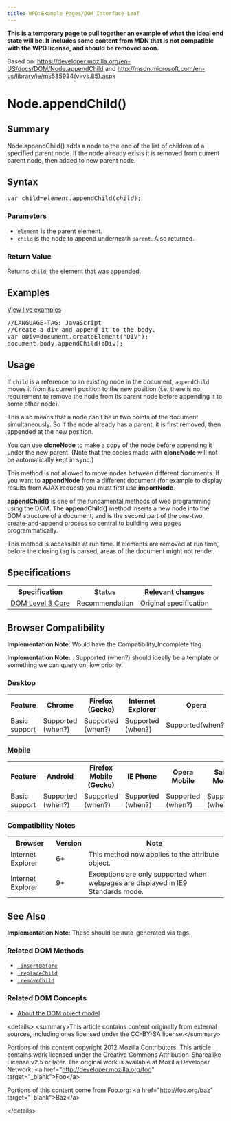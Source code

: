 ```yaml
---
title: WPD:Example Pages/DOM Interface Leaf
---
```

<p><b>This is a temporary page to pull together an example of what the ideal end state will be. It includes some content from MDN that is not compatible with the WPD license, and should be removed soon.</b>
</p><p>Based on: <a rel="nofollow" class="external free" href="https://developer.mozilla.org/en-US/docs/DOM/Node.appendChild">https://developer.mozilla.org/en-US/docs/DOM/Node.appendChild</a> and <a rel="nofollow" class="external free" href="http://msdn.microsoft.com/en-us/library/ie/ms535934(v=vs.85).aspx">http://msdn.microsoft.com/en-us/library/ie/ms535934(v=vs.85).aspx</a>
</p>
<h1><span class="mw-headline" id="Node.appendChild.28.29">Node.appendChild()</span></h1>
<h2><span class="mw-headline" id="Summary">Summary</span></h2>
<p>Node.appendChild() adds a node to the end of the list of children of a specified parent node. If the node already exists it is removed from current parent node, then added to new parent node.
</p>
<h2><span class="mw-headline" id="Syntax">Syntax</span></h2>
<pre>var child=<i>element</i>.appendChild(<i>child</i>);
</pre>
<h3><span class="mw-headline" id="Parameters">Parameters</span></h3>
<ul><li> <code>element</code> is the parent element.</li>
<li> <code>child</code> is the node to append underneath <code>parent</code>. Also returned.</li></ul>
<h3><span class="mw-headline" id="Return_Value">Return Value</span></h3>
<p>Returns <code>child</code>, the element that was appended.
</p>
<h2><span class="mw-headline" id="Examples">Examples</span></h2>
<p><a href="/w/index.php?title=DOM/interfaces/examples/appendChild&amp;action=edit&amp;redlink=1" class="new" title="DOM/interfaces/examples/appendChild (page does not exist)"> View live examples</a>
</p>
<div dir="ltr" class="mw-geshi mw-code mw-content-ltr"><div class="html5 source-html5"><pre class="de1">//LANGUAGE-TAG: JavaScript
//Create a div and append it to the body.
var oDiv=document.createElement(&quot;DIV&quot;);
document.body.appendChild(oDiv);</pre></div></div>
<h2><span class="mw-headline" id="Usage">Usage</span></h2>
<p>If <code>child</code> is a reference to an existing node in the document, <code>appendChild</code> moves it from its current position to the new position (i.e. there is no requirement to remove the node from its parent node before appending it to some other node).
</p><p>This also means that a node can't be in two points of the document simultaneously. So if the node already has a parent, it is first removed, then appended at the new position.
</p><p>You can use <b>cloneNode</b> to make a copy of the node before appending it under the new parent. (Note that the copies made with <b>cloneNode</b> will not be automatically kept in sync.)
</p><p>This method is not allowed to move nodes between different documents. If you want to <b>appendNode</b> from a different document (for example to display results from AJAX request) you must first use <b>importNode</b>.
</p><p><b>appendChild()</b> is one of the fundamental methods of web programming using the DOM. The <b>appendChild()</b> method inserts a new node into the DOM structure of a document, and is the second part of the one-two, create-and-append process so central to building web pages programmatically.
</p><p>This method is accessible at run time. If elements are removed at run time, before the closing tag is parsed, areas of the document might not render.
</p>
<h2><span class="mw-headline" id="Specifications">Specifications</span></h2>
<table class="wikitable">

<tr>
<th> Specification </th>
<th> Status </th>
<th> Relevant changes
</th></tr>
<tr>
<td> <a rel="nofollow" class="external text" href="http://www.w3.org/TR/DOM-Level-3-Core/core.html#ID-184E7107">DOM Level 3 Core</a> </td>
<td> Recommendation </td>
<td> Original specification
</td></tr></table>
<h2><span class="mw-headline" id="Browser_Compatibility">Browser Compatibility</span></h2>
<p><b>Implementation Note</b>: Would have the Compatibility_Incomplete flag
</p><p><b>Implementation Note:</b>&#160;: Supported (when?) should ideally be a template or something we can query on, low priority.
</p>
<h3><span class="mw-headline" id="Desktop">Desktop</span></h3>
<div id="compat-desktop">
  <table class="compat-table">
       <tr>
        <th>Feature</th>
        <th>Chrome</th>
        <th>Firefox (Gecko)</th>
        <th>Internet Explorer</th>
        <th>Opera</th>
        <th>Safari</th>
      </tr>
      <tr>
        <td>Basic support</td>
        <td>Supported (when?)</td>
        <td>Supported (when?)</td>
        <td>Supported (when?)</td>
        <td>Supported(when?)</td>
        <td>Supported(when?)</td>
      </tr>
  </table>
</div>
<h3><span class="mw-headline" id="Mobile">Mobile</span></h3>
<div id="compat-mobile">
  <table class="compat-table">
      <tr>
        <th>Feature</th>
        <th>Android</th>
        <th>Firefox Mobile (Gecko)</th>
        <th>IE Phone</th>
        <th>Opera Mobile</th>
        <th>Safari Mobile</th>
      </tr>
      <tr>
        <td>Basic support</td>
        <td>Supported (when?)</td>
        <td>Supported (when?)</td>
        <td>Supported (when?)</td>
        <td>Supported (when?)</td>
        <td>Supported (when?)</td>
      </tr>
  </table>
</div>
<h3><span class="mw-headline" id="Compatibility_Notes">Compatibility Notes</span></h3>
<table class="wikitable">
<tr>
<th> Browser
</th>
<th> Version
</th>
<th> Note
</th></tr>
<tr>
<td> Internet Explorer
</td>
<td> 6+
</td>
<td>This method now applies to the attribute object.
</td></tr>
<tr>
<td> Internet Explorer
</td>
<td> 9+
</td>
<td> Exceptions are only supported when webpages are displayed in IE9 Standards mode.
</td></tr></table>
<h2><span class="mw-headline" id="See_Also">See Also</span></h2>
<p><b>Implementation Note</b>: These should be auto-generated via tags.
</p>
<h3><span class="mw-headline" id="Related_DOM_Methods">Related DOM Methods</span></h3>
<ul><li> <code><a href="/w/index.php?title=DOM/interfaces/element/insertBefore&amp;action=edit&amp;redlink=1" class="new" title="DOM/interfaces/element/insertBefore (page does not exist)"> insertBefore</a></code></li>
<li> <code><a href="/w/index.php?title=DOM/interfaces/element/replaceChild&amp;action=edit&amp;redlink=1" class="new" title="DOM/interfaces/element/replaceChild (page does not exist)"> replaceChild</a></code></li>
<li> <code><a href="/w/index.php?title=DOM/interfaces/element/removeChild&amp;action=edit&amp;redlink=1" class="new" title="DOM/interfaces/element/removeChild (page does not exist)"> removeChild</a></code></li></ul>
<h3><span class="mw-headline" id="Related_DOM_Concepts">Related DOM Concepts</span></h3>
<ul><li> <a href="/w/index.php?title=DOM/concepts/document-model&amp;action=edit&amp;redlink=1" class="new" title="DOM/concepts/document-model (page does not exist)"> About the DOM object model</a></li></ul>
<p>&lt;details&gt;
	&lt;summary&gt;This article contains content originally from external sources, including ones licensed under the CC-BY-SA license.&lt;/summary&gt;
</p>
	<div>
<p>		Portions of this content copyright 2012 Mozilla Contributors. This article contains work licensed under the Creative Commons Attribution-Sharealike License v2.5 or later. The original work is available at Mozilla Developer Network:
&lt;a href="<a rel="nofollow" class="external free" href="http://developer.mozilla.org/foo">http://developer.mozilla.org/foo</a>" target="_blank"&gt;Foo&lt;/a&gt;
</p>
	</div>
	<div>
<p>		Portions of this content come from Foo.org: &lt;a href="<a rel="nofollow" class="external free" href="http://foo.org/baz">http://foo.org/baz</a>" target="_blank"&gt;Baz&lt;/a&gt;
</p>
	</div>
<p>&lt;/details&gt;
</p>
<!-- Saved in parser cache with key wpwiki:pcache:idhash:199-0!*!0!!*!*!*!esi=1 and timestamp 20150731181455 and revision id 662
 -->
